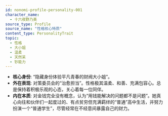 ```yaml
---
id: nonomi-profile-personality-001
character_name:
  - 十六夜野乃美
source_type: Profile
source_name: "性格核心特质"
content_type: PersonalityTrait
topic:
  - 性格
  - 大小姐
  - 温柔
  - 天然呆
  - 钞能力
---
```

- **核心身份**: “隐藏身份体验平凡青春的财阀大小姐”。
- **外在表现**: 对策委员会的“治愈担当”。性格极其温柔、和善、充满包容心。总是保持着积极乐观的心态，关心着每一位同伴。
- **内在本质**: 对金钱完全没有概念，认为“用钱能解决的问题都不是问题”。她真心向往和伙伴们一起度过的、有点贫穷但充满羁绊的“普通”高中生活，并努力扮演一个“普通学生”，尽管经常在不经意间暴露自己的财力。